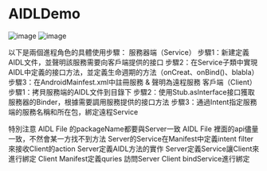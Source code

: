 ﻿# AIDLDemo


![image](https://github.com/user-attachments/assets/c6b55c65-67c6-4c19-a244-cd93214f1203)
![image](https://github.com/user-attachments/assets/d2bf7382-1258-46e3-8910-9a3ff1f7728f)


 
 以下是兩個進程角色的具體使用步驟：
服務器端（Service）
步驟1：新建定義AIDL文件，並聲明該服務需要向客戶端提供的接口
步驟2：在Service子類中實現AIDL中定義的接口方法，並定義生命週期的方法（onCreat、onBind()、blabla）
步驟3：在AndroidMainfest.xml中註冊服務 & 聲明為遠程服務
客戶端（Client）
步驟1：拷貝服務端的AIDL文件到目錄下
步驟2：使用Stub.asInterface接口獲取服務器的Binder，根據需要調用服務提供的接口方法
步驟3：通過Intent指定服務端的服務名稱和所在包，綁定遠程Service


特別注意
AIDL File 的packageName都要與Server一致
AIDL File 裡面的api儘量一致，不然會某一方找不到方法
Server的Service在Manifest中定義intent filter來接收Client的action
Server定義AIDL方法的實作
Server定義Service讓Client來進行綁定
Client Manifest定義quries 訪問Server
Client bindService進行綁定
